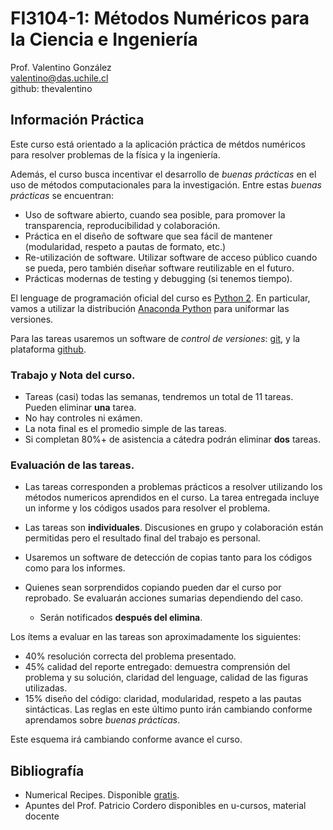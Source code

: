 # FI3104-1: Métodos Numéricos para la Ciencia e Ingeniería

Prof. Valentino González</br>
valentino@das.uchile.cl</br>
github: thevalentino

## Información Práctica

Este curso está orientado a la aplicación práctica de métdos numéricos para resolver problemas de la física y la ingeniería.

Además, el curso busca incentivar el desarrollo de _buenas prácticas_ en el uso de métodos computacionales para la investigación. Entre estas _buenas prácticas_ se encuentran:

- Uso de software abierto, cuando sea posible, para promover la transparencia, reproducibilidad y colaboración.
- Práctica en el diseño de software que sea fácil de mantener (modularidad, respeto a pautas de formato, etc.)
- Re-utilización de software. Utilizar software de acceso público cuando se pueda, pero también diseñar software reutilizable en el futuro.
- Prácticas modernas de testing y debugging (si tenemos tiempo).

El lenguage de programación oficial del curso es [Python 2](http://www.python.org). En particular, vamos a utilizar la distribución [Anaconda Python](https://store.continuum.io/cshop/anaconda/) para uniformar las versiones.

Para las tareas usaremos un software de _control de versiones_: [git](https://git-scm.com/), y la plataforma [github](http://www.github.com).


### Trabajo y Nota del curso.

- Tareas (casi) todas las semanas, tendremos un total de 11 tareas. Pueden eliminar **una** tarea.
- No hay controles ni exámen.
- La nota final es el promedio simple de las tareas.
- Si completan 80%+ de asistencia a cátedra podrán eliminar **dos** tareas.

### Evaluación de las tareas.

* Las tareas corresponden a problemas prácticos a resolver utilizando los métodos numericos aprendidos en el curso. La tarea entregada incluye un informe y los códigos usados para resolver el problema.

* Las tareas son **individuales**. Discusiones en grupo y colaboración están permitidas pero el resultado final del trabajo es personal.

* Usaremos un software de detección de copias tanto para los códigos como para los informes.

* Quienes sean sorprendidos copiando pueden dar el curso por reprobado. Se evaluarán acciones sumarias dependiendo del caso.
    * Serán notificados **después del elimina**.

Los ítems a evaluar en las tareas son aproximadamente los siguientes:

- 40% resolución correcta del problema presentado.
- 45% calidad del reporte entregado: demuestra comprensión del problema y su solución, claridad del lenguage, calidad de las figuras utilizadas.
- 15% diseño del código: claridad, modularidad, respeto a las pautas sintácticas. Las reglas en este último punto irán cambiando conforme aprendamos sobre _buenas prácticas_.

Este esquema irá cambiando conforme avance el curso.

## Bibliografía

- Numerical Recipes. Disponible [gratis](http://numerical.recipes).
- Apuntes del Prof. Patricio Cordero disponibles en u-cursos, material docente

